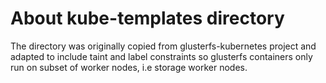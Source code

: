 # About kube-templates directory

The directory was originally copied from glusterfs-kubernetes project and adapted to 
include taint and label constraints so glusterfs containers only run on subset of worker nodes, i.e storage worker nodes.